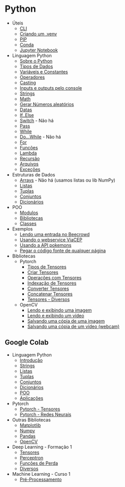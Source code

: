 # Python

- Úteis  
    - [CLI](estudos/uteis/linha-comando.md)
    - [Criando um .venv](estudos/uteis/venv.md)
    - [PIP](estudos/uteis/pip.md)
    - [Conda](estudos/uteis/conda.md)
    - [Jupyter Notebook](estudos/uteis/jupyter-notebook.md)
- Linguagem Python
    - [Sobre o Python](estudos/ling-python/about.md)
    - [Tipos de Dados](estudos/ling-python/tipos.md)
    - [Variáveis e Constantes](estudos/ling-python/variaveis-constantes.md)
    - [Operadores](estudos/ling-python/operadores.md)
    - [Casting](estudos/ling-python/casting.md)
    - [Inputs e outputs pelo console](estudos/ling-python/input-output.md)
    - [Strings](estudos/ling-python/strings.md)
    - [Math](estudos/ling-python/math.md)
    - [Gerar Números aleatórios](estudos/ling-python/aleatorios.md)
    - [Datas](estudos/ling-python/datas.md)
    - [If..Else](estudos/ling-python/if-else.md)
    - [Switch](estudos/ling-python/#) - Não há
    - [Pass](estudos/ling-python/pass.md)
    - [While](estudos/ling-python/while.md)
    - [Do...While](estudos/ling-python/#) - Não há
    - [For](estudos/ling-python/for.md)
    - [Funções](estudos/ling-python/funcoes.md)
    - [Lambda](estudos/ling-python/lambda.md)
    - [Recursão](estudos/ling-python/recursao.md)
    - [Arquivos](estudos/ling-python/arquivos.md)
    - [Exceções](estudos/ling-python/excecoes.md)
- Estruturas de Dados
    - [Arrays](estudos/#) - Não há (usamos listas ou lib NumPy)
    - [Listas](estudos/estrut-dados/listas.md)
    - [Tuplas](estudos/estrut-dados/tuplas.md)
    - [Conjuntos](estudos/estrut-dados/conjuntos.md)
    - [Dicionários](estudos/estrut-dados/dicionarios.md)
- POO
    - [Modulos](estudos/poo/modulos.md)
    - [Bibliotecas](estudos/poo/bibliotecas.md)
    - [Classes](estudos/poo/classes.md)
- Exemplos
    - [Lendo uma entrada no Beecrowd](estudos/exemplos/beecrowd/lendo-entradas.md)    
    - [Usando o webservice ViaCEP](estudos/exemplos/ex-viacep.md)
    - [Usando a API pokemons](estudos/exemplos/ex-pokemon.md)
    - [Pegar o código fonte de qualquer página](estudos/exemplos/ex-source-code.md)     
- Bibliotecas
    - Pytorch
        - [Tipos de Tensores](estudos/bibliotecas/pytorch/tensores-tipos.md)
        - [Criar Tensores](estudos/bibliotecas/pytorch/tensores-criar.md)
        - [Operações com Tensores](estudos/bibliotecas/pytorch/tensores-operacoes.md)
        - [Indexação de Tensores](estudos/bibliotecas/pytorch/tensores-indexar.md)
        - [Converter Tensores](estudos/bibliotecas/pytorch/tensores-converter.md)
        - [Concatenar Tensores](estudos/bibliotecas/pytorch/tensores-concatenar.md)
        - [Tensores - Diversos](estudos/bibliotecas/pytorch/tensores-diversos.md)
    - OpenCV
        - [Lendo e exibindo uma imagem](estudos/bibliotecas/opencv/lendo-exibindo-imagem.md)
        - [Lendo e exibindo um vídeo](estudos/bibliotecas/opencv/lendo-exibindo-video.md)
        - [Salvando uma cópia de uma imagem](estudos/bibliotecas/opencv/salvando-copia-imagem.md)
        - [Salvando uma cópia de um vídeo (webcam)](estudos/bibliotecas/opencv/salvando-copia.video.md)

## Google Colab

- Linguagem Python
    - [Introdução](estudos/google-colab/introducao.ipynb)
    - [Strings](estudos/google-colab/strings.ipynb)
    - [Listas](estudos/google-colab/listas.ipynb)
    - [Tuplas](estudos/google-colab/tuplas.ipynb)
    - [Conjuntos](estudos/google-colab/conjuntos.ipynb)
    - [Dicionários](estudos/google-colab/dicionarios.ipynb)
    - [POO](estudos/google-colab/poo.ipynb)
    - [Aplicações](estudos/google-colab/aplicacoes.ipynb)
- Pytorch
    - [Pytorch - Tensores](estudos/pytorch_tensores.ipynb)
    - [Pytorch - Redes Neurais](estudos/google-colab/pytorch_redes_neurais.ipynb)
- Outras Bibliotecas
    - [Matplotlib](estudos/google-colab/matplotlib.ipynb)
    - [Numpy](estudos/google-colab/numpy.ipynb)
    - [Pandas](estudos/google-colab/pandas.ipynb)
    - [OpenCV](estudos/google-colab/opencv.ipynb)
- Deep Learning - Formação 1
    - [Tensores](estudos/google-colab/formacao_tensores.ipynb)
    - [Perceptron](estudos/google-colab/formacao_perceptron.ipynb)
    - [Funções de Perda](estudos/google-colab/formacao_funcoes_de_perda.ipynb)
    - [Diversos](estudos/google-colab/formacao_pytorch_diversos.ipynb)
- Machine Learning - Curso 1
    - [Pré-Processamento](estudos/google-colab/curso_1_ml_pre_process.ipynb)
